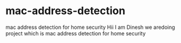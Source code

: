 # mac-address-detection
mac address detection for home security
Hii I am Dinesh we aredoing project which is mac address detection for home security
